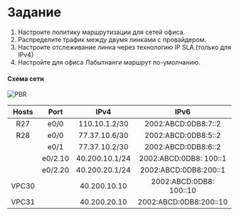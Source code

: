 # Задание

1. Настроите политику маршрутизации для сетей офиса.
2. Распределите трафик между двумя линками с провайдером.
3. Настроите отслеживание линка через технологию IP SLA.(только для IPv4)
4. Настройте для офиса Лабытнанги маршрут по-умолчанию.

#### Схема сети

![PBR](https://user-images.githubusercontent.com/112701413/201123485-43a6c360-2651-4d65-9bb5-2e26011456d9.jpg)


| Hosts     | Port    | IPv4             | IPv6                   | Примечание      | Регион     |
|:---------:|:-------:|:----------------:|:-------------------:|:---------------:|:----------:|
| R27       | e0/0    | 110.10.1.2/30    | 2002:ABCD:0DB8:7::2    | R25(Triada)     | Лабытнанги |
| R28       | e0/0    | 77.37.10.6/30    | 2002:ABCD:0DB8:5::2    | R26(Triada)     | Чокурдах   |
|           | e0/1    | 77.37.10.2/30    | 2002:ABCD:0DB8:6::2    | R25(Triada)     |            |
|           | e0/2.10 | 40.200.10.1/24   | 2002:ABCD:0DB8: 100::1  | SW29(Chukordah) |            |
|           | e0/2.20 | 40.200.20.1/24   | 2002:ABCD:0DB8:200::1  | SW29(Chukordah) |            |
| VPC30     |         | 40.200.10.10     | 2002:ABCD:0DB8: 100::10 |                 |            |
| VPC31     |         | 40.200.20.10     | 2002:ABCD:0DB8:200::10 |                 |            |


